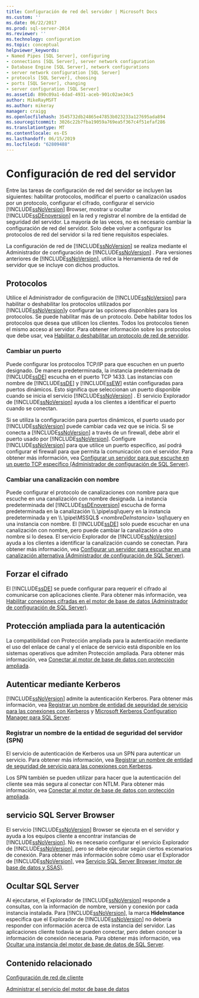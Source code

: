 ```yaml
---
title: Configuración de red del servidor | Microsoft Docs
ms.custom: ''
ms.date: 06/22/2017
ms.prod: sql-server-2014
ms.reviewer: ''
ms.technology: configuration
ms.topic: conceptual
helpviewer_keywords:
- Named Pipes [SQL Server], configuring
- connections [SQL Server], server network configuration
- Database Engine [SQL Server], network configurations
- server network configuration [SQL Server]
- protocols [SQL Server], choosing
- ports [SQL Server], changing
- server configuration [SQL Server]
ms.assetid: 890c09a1-6dad-4931-aceb-901c02ae34c5
author: MikeRayMSFT
ms.author: mikeray
manager: craigg
ms.openlocfilehash: 3545732db24865e47853b023233a127695ada894
ms.sourcegitcommit: 3026c22b7fba19059a769ea5f367c4f51efaf286
ms.translationtype: MT
ms.contentlocale: es-ES
ms.lasthandoff: 06/15/2019
ms.locfileid: "62809488"
---
```

# <a name="server-network-configuration"></a>Configuración de red del servidor
  Entre las tareas de configuración de red del servidor se incluyen las siguientes: habilitar protocolos, modificar el puerto o canalización usados por un protocolo, configurar el cifrado, configurar el servicio [!INCLUDE[ssNoVersion](../../includes/ssnoversion-md.md)] Browser, mostrar u ocultar [!INCLUDE[ssDEnoversion](../../includes/ssdenoversion-md.md)] en la red y registrar el nombre de la entidad de seguridad del servidor. La mayoría de las veces, no es necesario cambiar la configuración de red del servidor. Solo debe volver a configurar los protocolos de red del servidor si la red tiene requisitos especiales.  
  
 La configuración de red de [!INCLUDE[ssNoVersion](../../includes/ssnoversion-md.md)] se realiza mediante el Administrador de configuración de [!INCLUDE[ssNoVersion](../../includes/ssnoversion-md.md)] . Para versiones anteriores de [!INCLUDE[ssNoVersion](../../includes/ssnoversion-md.md)], utilice la Herramienta de red de servidor que se incluye con dichos productos.  
  
## <a name="protocols"></a>Protocolos  
 Utilice el Administrador de configuración de [!INCLUDE[ssNoVersion](../../includes/ssnoversion-md.md)] para habilitar o deshabilitar los protocolos utilizados por [!INCLUDE[ssNoVersion](../../includes/ssnoversion-md.md)]y configurar las opciones disponibles para los protocolos. Se puede habilitar más de un protocolo. Debe habilitar todos los protocolos que desea que utilicen los clientes. Todos los protocolos tienen el mismo acceso al servidor. Para obtener información sobre los protocolos que debe usar, vea [Habilitar o deshabilitar un protocolo de red de servidor](enable-or-disable-a-server-network-protocol.md).  
  
### <a name="changing-a-port"></a>Cambiar un puerto  
 Puede configurar los protocolos TCP/IP para que escuchen en un puerto designado. De manera predeterminada, la instancia predeterminada de [!INCLUDE[ssDE](../../includes/ssde-md.md)] escucha en el puerto TCP 1433. Las instancias con nombre de [!INCLUDE[ssDE](../../includes/ssde-md.md)] y [!INCLUDE[ssEW](../../includes/ssew-md.md)] están configuradas para puertos dinámicos. Esto significa que seleccionan un puerto disponible cuando se inicia el servicio [!INCLUDE[ssNoVersion](../../includes/ssnoversion-md.md)] . El servicio Explorador de [!INCLUDE[ssNoVersion](../../includes/ssnoversion-md.md)] ayuda a los clientes a identificar el puerto cuando se conectan.  
  
 Si se utiliza la configuración para puertos dinámicos, el puerto usado por [!INCLUDE[ssNoVersion](../../includes/ssnoversion-md.md)] puede cambiar cada vez que se inicia. Si se conecta a [!INCLUDE[ssNoVersion](../../includes/ssnoversion-md.md)] a través de un firewall, debe abrir el puerto usado por [!INCLUDE[ssNoVersion](../../includes/ssnoversion-md.md)]. Configure [!INCLUDE[ssNoVersion](../../includes/ssnoversion-md.md)] para que utilice un puerto específico, así podrá configurar el firewall para que permita la comunicación con el servidor. Para obtener más información, vea [Configurar un servidor para que escuche en un puerto TCP específico &#40;Administrador de configuración de SQL Server&#41;](configure-a-server-to-listen-on-a-specific-tcp-port.md).  
  
### <a name="changing-a-named-pipe"></a>Cambiar una canalización con nombre  
 Puede configurar el protocolo de canalizaciones con nombre para que escuche en una canalización con nombre designada. La instancia predeterminada del [!INCLUDE[ssDEnoversion](../../includes/ssdenoversion-md.md)] escucha de forma predeterminada en la canalización \\\\.\pipe\sql\query en la instancia predeterminada y en \\\\.\pipe\MSSQL$ *\<nombreDeInstancia>* \sql\query en una instancia con nombre. El [!INCLUDE[ssDE](../../includes/ssde-md.md)] solo puede escuchar en una canalización con nombre, pero puede cambiar la canalización a otro nombre si lo desea. El servicio Explorador de [!INCLUDE[ssNoVersion](../../includes/ssnoversion-md.md)] ayuda a los clientes a identificar la canalización cuando se conectan. Para obtener más información, vea [Configurar un servidor para escuchar en una canalización alternativa &#40;Administrador de configuración de SQL Server&#41;](configure-a-server-to-listen-on-an-alternate-pipe.md).  
  
## <a name="force-encryption"></a>Forzar el cifrado  
 El [!INCLUDE[ssDE](../../includes/ssde-md.md)] se puede configurar para requerir el cifrado al comunicarse con aplicaciones cliente. Para obtener más información, vea [Habilitar conexiones cifradas en el motor de base de datos &#40;Administrador de configuración de SQL Server&#41;](enable-encrypted-connections-to-the-database-engine.md).  
  
## <a name="extended-protection-for-authentication"></a>Protección ampliada para la autenticación  
 La compatibilidad con Protección ampliada para la autenticación mediante el uso del enlace de canal y el enlace de servicio está disponible en los sistemas operativos que admiten Protección ampliada. Para obtener más información, vea [Conectar al motor de base de datos con protección ampliada](connect-to-the-database-engine-using-extended-protection.md).  
  
## <a name="authenticating-by-using-kerberos"></a>Autenticar mediante Kerberos  
 [!INCLUDE[ssNoVersion](../../includes/ssnoversion-md.md)] admite la autenticación Kerberos. Para obtener más información, vea [Registrar un nombre de entidad de seguridad de servicio para las conexiones con Kerberos](register-a-service-principal-name-for-kerberos-connections.md) y [Microsoft Kerberos Configuration Manager para SQL Server](https://www.microsoft.com/download/details.aspx?id=39046).  
  
### <a name="registering-a-server-principal-name-spn"></a>Registrar un nombre de la entidad de seguridad del servidor (SPN)  
 El servicio de autenticación de Kerberos usa un SPN para autenticar un servicio. Para obtener más información, vea [Registrar un nombre de entidad de seguridad de servicio para las conexiones con Kerberos](register-a-service-principal-name-for-kerberos-connections.md).  
  
 Los SPN también se pueden utilizar para hacer que la autenticación del cliente sea más segura al conectar con NTLM. Para obtener más información, vea [Conectar al motor de base de datos con protección ampliada](connect-to-the-database-engine-using-extended-protection.md).  
  
## <a name="sql-server-browser-service"></a>servicio SQL Server Browser  
 El servicio [!INCLUDE[ssNoVersion](../../includes/ssnoversion-md.md)] Browser se ejecuta en el servidor y ayuda a los equipos cliente a encontrar instancias de [!INCLUDE[ssNoVersion](../../includes/ssnoversion-md.md)]. No es necesario configurar el servicio Explorador de [!INCLUDE[ssNoVersion](../../includes/ssnoversion-md.md)], pero se debe ejecutar según ciertos escenarios de conexión. Para obtener más información sobre cómo usar el Explorador de [!INCLUDE[ssNoVersion](../../includes/ssnoversion-md.md)], vea [Servicio SQL Server Browser &#40;motor de base de datos y SSAS&#41;](sql-server-browser-service-database-engine-and-ssas.md).  
  
## <a name="hiding-sql-server"></a>Ocultar SQL Server  
 Al ejecutarse, el Explorador de [!INCLUDE[ssNoVersion](../../includes/ssnoversion-md.md)] responde a consultas, con la información de nombre, versión y conexión por cada instancia instalada. Para [!INCLUDE[ssNoVersion](../../includes/ssnoversion-md.md)], la marca **HideInstance** especifica que el Explorador de [!INCLUDE[ssNoVersion](../../includes/ssnoversion-md.md)] no debería responder con información acerca de esta instancia del servidor. Las aplicaciones cliente todavía se pueden conectar, pero deben conocer la información de conexión necesaria. Para obtener más información, vea [Ocultar una instancia del motor de base de datos de SQL Server](../sql-server-database-engine-overview.md).  
  
## <a name="related-content"></a>Contenido relacionado  
 [Configuración de red de cliente](client-network-configuration.md)  
  
 [Administrar el servicio del motor de base de datos](manage-the-database-engine-services.md)  
  
  
